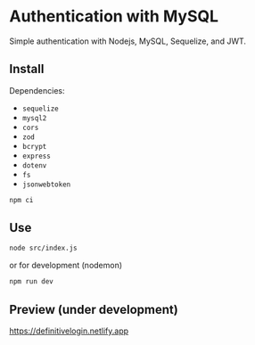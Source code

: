 # Authentication with MySQL

Simple authentication with Nodejs, MySQL, Sequelize, and JWT.

## Install

Dependencies:

- `sequelize`
- `mysql2`
- `cors`
- `zod`
- `bcrypt`
- `express`
- `dotenv`
- `fs`
- `jsonwebtoken`

```bash
npm ci
```

## Use

```bash
node src/index.js
```

or for development (nodemon)

```bash
npm run dev
```

## Preview (under development)

https://definitivelogin.netlify.app
